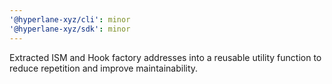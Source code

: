 ```yaml
---
'@hyperlane-xyz/cli': minor
'@hyperlane-xyz/sdk': minor
---
```


Extracted ISM and Hook factory addresses into a reusable utility function to reduce repetition and improve maintainability.
